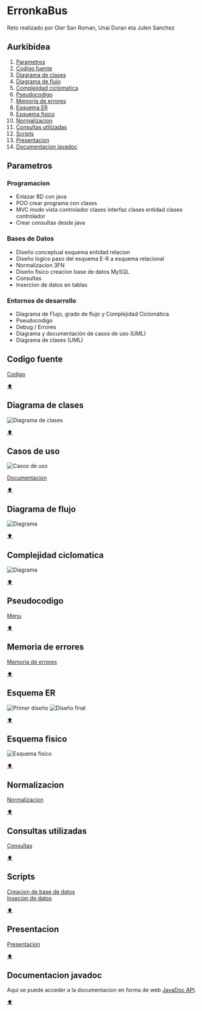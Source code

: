 # ErronkaBus
Reto realizado por Oier San Roman, Unai Duran eta Julen Sanchez

## Aurkibidea

1. [Parametros](#parametros)
2. [Codigo fuente](#codigo-fuente)
3. [Diagrama de clases](#diagrama-de-clases)
4. [Diagrama de flujo](#diagrama-de-flujo)
5. [Complejidad ciclomatica](#complejidad-ciclomatica)
6. [Pseudocodigo](#pseudocodigo)
7. [Memoria de errores](#memoria-de-errores)
8. [Esquema ER](#esquema-er)
9. [Esquema fisico](#esquema-fisico)
10. [Normalizacion](#normalizacion)
11. [Consultas utilizadas](#consultas-utilizadas)
12. [Scripts](#scripts)
13. [Presentacion](#presentacion)
14. [Documentacion javadoc](#documentacion-javadoc)

## Parametros

### Programacion
- Enlazar BD con java
- POO crear programa con clases
- MVC modo vista controlador clases interfaz clases entidad clases controlador
- Crear consultas desde java

### Bases de Datos
- Diseño conceptual esquema entidad relacion
- Diseño logico paso del esquema E-R a esquema relacional
- Normalizacion 3FN
- Diseño fisico creacion base de datos MySQL
- Consultas
- Insercion de datos en tablas

### Entornos de desarrollo
- Diagrama de Flujo, grado de flujo y Complejidad Ciclomática
- Pseudocodigo
- Debug / Errores
- Diagrama y documentación de casos de uso (UML)
- Diagrama de clases (UML)


## Codigo fuente

[Codigo](/busak/)

[:arrow_up:](#erronkabus)

## Diagrama de clases

![Diagrama de clases](/Documentacion/Garapen%20inguruneak/clase%20diagrama.svg)
  
[:arrow_up:](#erronkabus)

## Casos de uso

![Casos de uso](/Documentacion/Garapen%20inguruneak/erabileraKasuak/erabili_kasua.svg)

[Documentacion](/Documentacion/Garapen%20inguruneak/erabileraKasuak/)

[:arrow_up:](#erronkabus)

## Diagrama de flujo

![Diagrama](/Documentacion/Garapen%20inguruneak/fluxu%20diagrama.svg)

[:arrow_up:](#erronkabus)

## Complejidad ciclomatica

![Diagrama](/Documentacion/Garapen%20inguruneak/konplexutasun%20ziklomatikoa.svg)

[:arrow_up:](#erronkabus)

## Pseudocodigo

[Menu](/Documentacion/Garapen%20inguruneak/menu_sasi.txt)

[:arrow_up:](#erronkabus)

## Memoria de errores

[Memoria de errores](/Documentacion/Garapen%20inguruneak/Arazketa%20txostena.pdf)

[:arrow_up:](#erronkabus)

## Esquema ER

![Primer diseño](/Documentacion/Bases%20de%20datos/esquemaER-Primer%20Diseño.svg)
![Diseño final](/Documentacion/Bases%20de%20datos/esquemaER-Diseño%20final.svg)

[:arrow_up:](#erronkabus)

## Esquema fisico

![Esquema fisico](/Documentacion/Bases%20de%20datos/esquemaFisico.svg)

[:arrow_up:](#erronkabus)

## Normalizacion

[Normalizacion](/Documentacion/Bases%20de%20datos/Normalizacion.pdf)

[:arrow_up:](#erronkabus)

## Consultas utilizadas

[Consultas](/Documentacion/Bases%20de%20datos/Consultas.pdf)

[:arrow_up:](#erronkabus)

## Scripts

[Creacion de base de datos](/Documentacion/Bases%20de%20datos/scriptCreacion.sql)\
[Insecion de datos](/Documentacion/Bases%20de%20datos/datos.sql)

[:arrow_up:](#erronkabus)

## Presentacion

[Presentacion]()

[:arrow_up:](#erronkabus)

## Documentacion javadoc

Aqui se puede acceder a la documentacion en forma de web [JavaDoc API](https://petaldoiporramador.github.io/ErronkaBus/).

[:arrow_up:](#erronkabus)